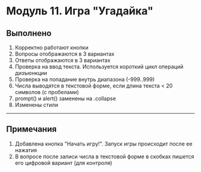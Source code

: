 # Модуль 11. Игра "Угадайка"

## Выполнено
1. Корректно работают кнопки
2. Вопросы отображаются в 3 вариантах
3. Ответы отображаются в 3 вариантах
4. Проверка на ввод текста. Используется короткий цикл операций дизъюнкции
5. Проверка на попадание внутрь диапазона (-999..999)
6. Числа выводятся в текстовой форме, если длина текста < 20 символов (с пробелами)
7. prompt() и alert() заменены на .collapse
8. Изменены стили

---
## Примечания
1. Добавлена кнопка "Начать игру!". Запуск игры происходит после ее нажатия
2. В вопросе после записи числа в текстовой форме в скобках пишется его цифровой вариант (для контроля)